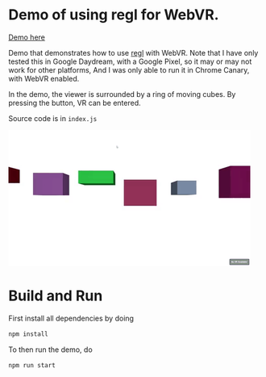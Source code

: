 # Demo of using regl for WebVR.

[Demo here](https://erkaman.github.io/regl-webvr-demo/build/demo.html)

Demo that demonstrates how to use
[regl](https://github.com/mikolalysenko/regl) with WebVR. Note that I
have only tested this in Google Daydream, with a Google Pixel, so it
may or may not work for other platforms, And I was only able to run it
in Chrome Canary, with WebVR enabled.

In the demo, the viewer is surrounded by a ring of moving cubes. By
pressing the button, VR can be entered.

Source code is in `index.js`

![Animated](img/gif.gif)

# Build and Run

First install all dependencies by doing

```bash
npm install
```

To then run the demo, do

```bash
npm run start
```
